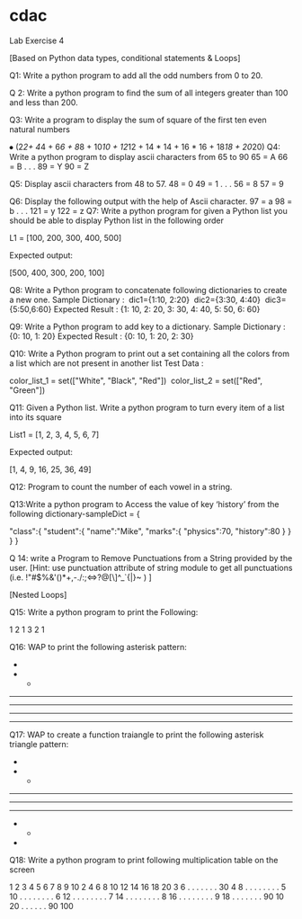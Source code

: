 # cdac
Lab Exercise 4

[Based on Python data types, conditional statements & Loops]

Q1: Write a python program to add all the odd numbers from 0 to 20.

Q 2: Write a python program to find the sum of all integers greater than 100 and less than 200.

Q3: Write a program to display the sum of square of the first ten even natural numbers

⦁	(2*2+ 4*4 + 6*6 + 8*8 + 10*10 + 12*12 + 14 * 14 + 16 * 16 + 18*18 + 20*20)
Q4: Write a python program to display ascii characters from 65 to 90
            65 = A
            66 = B
            .
            .
            .
            89 = Y
            90 = Z
 
Q5: Display ascii characters from 48 to 57.
            48 = 0
            49 = 1
            .
            .
            .
            56 = 8
            57 = 9

Q6: Display the following output with the help of Ascii character.
            97 = a
            98 = b
            .
            .
            .
            121 = y
            122 = z
Q7: Write a python program for given a Python list you should be able to display Python list in the following order

L1 = [100, 200, 300, 400, 500]

Expected output:


[500, 400, 300, 200, 100]


Q8: Write a Python program to concatenate following dictionaries to create a new one.
Sample Dictionary : 
dic1={1:10, 2:20} 
dic2={3:30, 4:40} 
dic3={5:50,6:60}
Expected Result : {1: 10, 2: 20, 3: 30, 4: 40, 5: 50, 6: 60}

Q9: Write a Python program to add key to a dictionary.
Sample Dictionary : {0: 10, 1: 20}
Expected Result : {0: 10, 1: 20, 2: 30}

Q10: Write a Python program to print out a set containing all the colors from a list which are not present in another list
Test Data : 

color_list_1 = set(["White", "Black", "Red"]) 
color_list_2 = set(["Red", "Green"])



Q11: Given a Python list. Write a python program to turn every item of a list into its square 

List1 = [1, 2, 3, 4, 5, 6, 7]

Expected output:

[1, 4, 9, 16, 25, 36, 49]

Q12: Program to count the number of each vowel in a string.

Q13:Write a python program to Access the value of key ‘history’ from the following dictionary-sampleDict = {

"class":{
"student":{
"name":"Mike",
"marks":{
"physics":70,
"history":80
}
}
}
}

Q 14: write a Program to Remove Punctuations from a String provided by the user. [Hint: use punctuation attribute of string module to get all punctuations (i.e. !"#$%&\'()*+,-./:;<=>?@[\\]^_`{|}~ ) ]


[Nested Loops]

Q15: Write a python program to print the Following:
 
1
2  1
3  2  1



Q16: WAP to print the following asterisk pattern:
 
*
* *
* * *
* * * *
* * * * *
* * * * * *

Q17: WAP to create a function traiangle to print the following asterisk triangle pattern:
 
*
* *
* * *
* * * *
* * *
* *
*

Q18: Write a python program to print following multiplication table on the screen

1  2  3  4  5  6  7  8  9  10
2  4  6  8  10 12 14 16 18 20
3  6  .  .  .  .  .  .  .  30
4  8  .  .  .  .  .  .  .  . 
5  10 .  .  .  .  .  .  .  . 
6  12 .  .  .  .  .  .  .  . 
7  14 .  .  .  .  .  .  .  .
8  16 .  .  .  .  .  .  .  .
9  18 .  .  .  .  .  .  .  90
10 20 .  .  .  .  .  . 90 100
